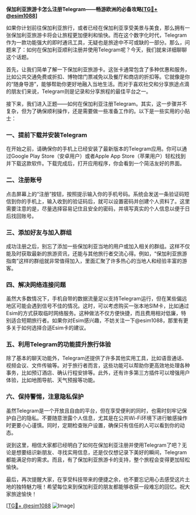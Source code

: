 **保加利亚旅游卡怎么注册Telegram——畅游欧洲的必备攻略[[TG💪+ @esim1088](https://t.me/s/esim1088)]**

如果你计划前往保加利亚旅行，或者已经在保加利亚享受美景与美食，那么拥有一张保加利亚旅游卡将会让旅程更加便利和愉快。而在这个数字化时代，Telegram作为一款功能强大的即时通讯工具，无疑也是旅途中不可或缺的一部分。那么，问题来了：如何在保加利亚顺利注册并使用Telegram呢？今天，我们就来详细聊聊这个话题。

首先，让我们简单了解一下保加利亚旅游卡。这张卡通常包含了多种优惠和服务，比如公共交通免费或折扣、博物馆门票减免以及餐厅和商店的折扣等。它就像是你的“随身导游”，能够帮助你更好地融入当地生活。而对于喜欢社交和分享旅途点滴的朋友们来说，Telegram则是记录和分享旅程的最佳平台之一。

接下来，我们进入正题——如何在保加利亚注册Telegram。其实，这一步骤并不复杂，但为了确保顺利操作，还是需要做一些准备工作的。以下是一些实用的小贴士：

### **一、提前下载并安装Telegram**
在开始之前，请确保你的手机上已经安装了最新版本的Telegram应用。你可以通过Google Play Store（安卓用户）或者Apple App Store（苹果用户）轻松找到并下载这款软件。下载完成后，打开应用程序，你会看到一个简洁友好的界面。

### **二、注册账号**
点击屏幕上的“注册”按钮，按照提示输入你的手机号码。系统会发送一条验证码短信到你的手机上，输入收到的验证码后，就可以设置密码并创建个人资料了。这里需要注意的是，尽量选择容易记住且安全的密码，并填写真实的个人信息以便于日后找回账号。

### **三、添加好友与加入群组**
成功注册之后，别忘了添加一些保加利亚当地的用户或加入相关的群组。这样不仅能及时获取最新的旅游资讯，还能与其他旅行者交流心得。例如，“保加利亚旅游指南”这样的群组就非常值得加入，里面汇聚了许多热心的当地人和经验丰富的游客。

### **四、解决网络连接问题**
虽然大多数情况下，手机自带的数据流量足以支持Telegram运行，但在某些偏远地区可能会遇到信号不佳的情况。这时，可以考虑购买一张本地SIM卡，比如通过Esim的方式获取临时网络服务。这种做法不仅方便快捷，而且费用相对低廉，特别适合短期旅行者。如果你对Esim感兴趣，不妨关注一下@esim1088，那里有更多关于如何选择合适Esim卡的建议。

### **五、利用Telegram的功能提升旅行体验**
除了基本的聊天功能外，Telegram还提供了许多其他实用工具，比如语音通话、视频会议、文件传输等。对于旅行者而言，这些功能可以帮助你更高效地处理各种事务，比如预订酒店、确认行程安排等。此外，还有许多第三方插件可以增强用户体验，比如地图导航、天气预报等功能。

### **六、保持警惕，注意隐私保护**
虽然Telegram是一个开放且自由的平台，但在享受便利的同时，也需时刻牢记保护自己的隐私。不要随意泄露个人信息，尤其是在公共Wi-Fi环境下进行敏感操作时更要小心谨慎。同时，定期检查账户设置，确保只有信任的人可以看到你的动态。

说到这里，相信大家都已经明白了如何在保加利亚注册并使用Telegram了吧？无论是想要结识新朋友、寻找实用信息，还是仅仅想记录下美好的瞬间，Telegram都能满足你的需求。而且，有了保加利亚旅游卡的支持，整个旅程会变得更加轻松愉快。

最后，再次提醒大家，在享受科技带来的便捷之余，也不要忘记用心去感受这片土地的独特魅力哦！希望每位来到保加利亚的朋友都能够收获一段难忘的回忆。祝大家旅途愉快！

[[TG💪+ @esim1088](https://t.me/s/esim1088) ![Image](https://i.postimg.cc/4NQfJmqS/Snipaste-2025-05-13-00-14-12.png)]
